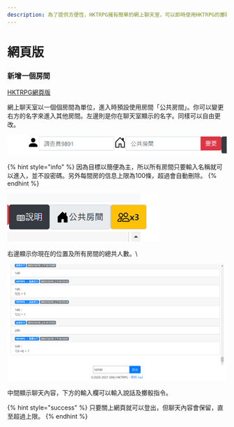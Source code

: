 ```yaml
---
description: 為了提供方便性，HKTRPG擁有簡單的網上聊天室，可以即時使用HKTRPG的擲骰功能，而無需使用聊天軟件。網上聊天室裡，你可以和團友簡單聊天或共享擲骰結果。
---
```


# 網頁版

### 新增一個房間

[HKTRPG網頁版](https://rollbot.hktrpg.com/)

網上聊天室以一個個房間為單位，進入時預設使用房間「公共房間」。你可以變更右方的名字來進入其他房間。左邊則是你在聊天室顯示的名字。同樣可以自由更改。

![](<../../.gitbook/assets/image (42).png>)

{% hint style="info" %}
因為目標以簡便為主，所以所有房間只要輸入名稱就可以進入，並不設密碼。另外每間房的信息上限為100條，超過會自動刪除。
{% endhint %}

![](<../../.gitbook/assets/image (23).png>)

右邊顯示你現在的位置及所有房間的總共人數。\


![](<../../.gitbook/assets/image (7).png>)

中間顯示聊天內容，下方的輸入欄可以輸入說話及擲骰指令。

{% hint style="success" %}
只要關上網頁就可以登出，但聊天內容會保留，直至超過上限。
{% endhint %}
